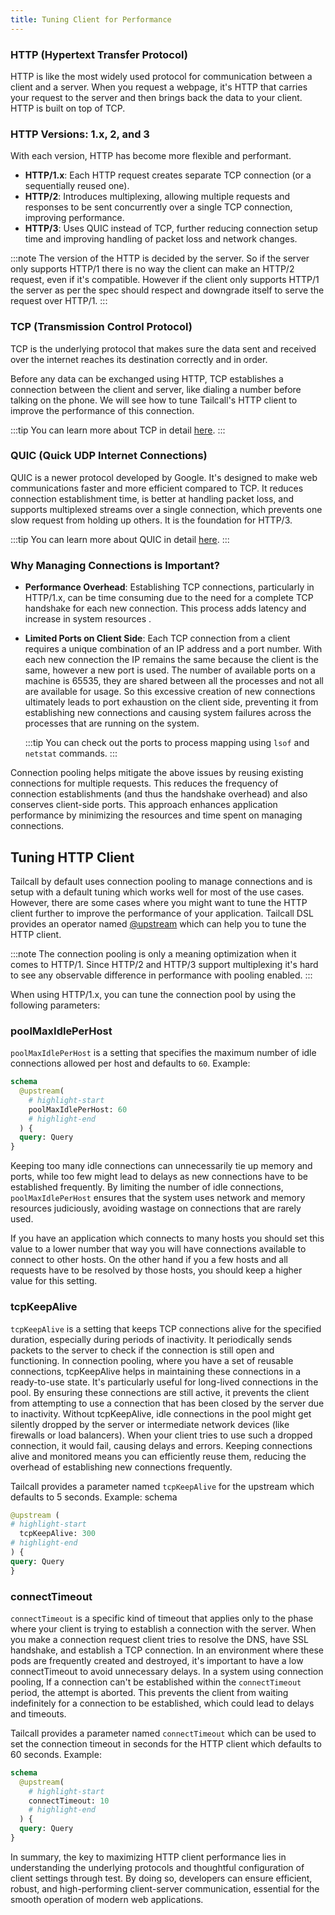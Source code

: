```yaml
---
title: Tuning Client for Performance
---
```


### HTTP (Hypertext Transfer Protocol)

HTTP is like the most widely used protocol for communication between a client and a server. When you request a webpage, it's HTTP that carries your request to the server and then brings back the data to your client. HTTP is built on top of TCP.

### HTTP Versions: 1.x, 2, and 3

With each version, HTTP has become more flexible and performant.

- **HTTP/1.x**: Each HTTP request creates separate TCP connection (or a sequentially reused one).
- **HTTP/2**:
  Introduces multiplexing, allowing multiple requests and responses to be sent concurrently over a single TCP connection, improving performance.
- **HTTP/3**:
  Uses QUIC instead of TCP, further reducing connection setup time and improving handling of packet loss and network changes.

:::note
The version of the HTTP is decided by the server. So if the server only supports HTTP/1 there is no way the client can make an HTTP/2 request, even if it's compatible. However if the client only supports HTTP/1 the server as per the spec should respect and downgrade itself to serve the request over HTTP/1.
:::

### TCP (Transmission Control Protocol)

TCP is the underlying protocol that makes sure the data sent and received over the internet reaches its destination correctly and in order.

Before any data can be exchanged using HTTP, TCP establishes a connection between the client and server, like dialing a number before talking on the phone. We will see how to tune Tailcall's HTTP client to improve the performance of this connection.

:::tip
You can learn more about TCP in detail [here](https://www.techtarget.com/searchnetworking/definition/TCP).
:::

### QUIC (Quick UDP Internet Connections)

QUIC is a newer protocol developed by Google. It's designed to make web communications faster and more efficient compared to TCP. It reduces connection establishment time, is better at handling packet loss, and supports multiplexed streams over a single connection, which prevents one slow request from holding up others. It is the foundation for HTTP/3.

:::tip
You can learn more about QUIC in detail [here](https://blog.cloudflare.com/the-road-to-quic).
:::

### Why Managing Connections is Important?

- **Performance Overhead**:
  Establishing TCP connections, particularly in HTTP/1.x, can be time consuming due to the need for a complete TCP handshake for each new connection. This process adds latency and increase in system resources .

- **Limited Ports on Client Side**:
  Each TCP connection from a client requires a unique combination of an IP address and a port number. With each new connection the IP remains the same because the client is the same, however a new port is used. The number of available ports on a machine is 65535, they are shared between all the processes and not all are available for usage. So this excessive creation of new connections ultimately leads to port exhaustion on the client side, preventing it from establishing new connections and causing system failures across the processes that are running on the system.

  :::tip
  You can check out the ports to process mapping using `lsof` and `netstat` commands.
  :::

Connection pooling helps mitigate the above issues by reusing existing connections for multiple requests. This reduces the frequency of connection establishments (and thus the handshake overhead) and also conserves client-side ports. This approach enhances application performance by minimizing the resources and time spent on managing connections.

## Tuning HTTP Client

Tailcall by default uses connection pooling to manage connections and is setup with a default tuning which works well for most of the use cases. However, there are some cases where you might want to tune the HTTP client further to improve the performance of your application. Tailcall DSL provides an operator named [@upstream] which can help you to tune the HTTP client.

[@upstream]: ../operators/upstream.md

:::note
The connection pooling is only a meaning optimization when it comes to HTTP/1. Since HTTP/2 and HTTP/3 support multiplexing it's hard to see any observable difference in performance with pooling enabled.
:::

When using HTTP/1.x, you can tune the connection pool by using the following parameters:

### poolMaxIdlePerHost

`poolMaxIdlePerHost` is a setting that specifies the maximum number of idle connections allowed per host and defaults to `60`. Example:

```graphql showLineNumbers
schema
  @upstream(
    # highlight-start
    poolMaxIdlePerHost: 60
    # highlight-end
  ) {
  query: Query
}
```

Keeping too many idle connections can unnecessarily tie up memory and ports, while too few might lead to delays as new connections have to be established frequently. By limiting the number of idle connections, `poolMaxIdlePerHost` ensures that the system uses network and memory resources judiciously, avoiding wastage on connections that are rarely used.

If you have an application which connects to many hosts you should set this value to a lower number that way you will have connections available to connect to other hosts. On the other hand if you a few hosts and all requests have to be resolved by those hosts, you should keep a higher value for this setting.

### tcpKeepAlive

`tcpKeepAlive` is a setting that keeps TCP connections alive for the specified duration, especially during periods of inactivity. It periodically sends packets to the server to check if the connection is still open and functioning. In connection pooling, where you have a set of reusable connections, tcpKeepAlive helps in maintaining these connections in a ready-to-use state. It's particularly useful for long-lived connections in the pool. By ensuring these connections are still active, it prevents the client from attempting to use a connection that has been closed by the server due to inactivity. Without tcpKeepAlive, idle connections in the pool might get silently dropped by the server or intermediate network devices (like firewalls or load balancers). When your client tries to use such a dropped connection, it would fail, causing delays and errors. Keeping connections alive and monitored means you can efficiently reuse them, reducing the overhead of establishing new connections frequently.

Tailcall provides a parameter named `tcpKeepAlive` for the upstream which defaults to 5 seconds. Example:
schema

```graphql
@upstream (
# highlight-start
  tcpKeepAlive: 300
# highlight-end
) {
query: Query
}

```

### connectTimeout

`connectTimeout` is a specific kind of timeout that applies only to the phase where your client is trying to establish a connection with the server. When you make a connection request client tries to resolve the DNS, have SSL handshake, and establish a TCP connection. In an environment where these pods are frequently created and destroyed, it's important to have a low connectTimeout to avoid unnecessary delays. In a system using connection pooling, If a connection can't be established within the `connectTimeout` period, the attempt is aborted. This prevents the client from waiting indefinitely for a connection to be established, which could lead to delays and timeouts.

Tailcall provides a parameter named `connectTimeout` which can be used to set the connection timeout in seconds for the HTTP client which defaults to 60 seconds. Example:

```graphql showLineNumbers
schema
  @upstream(
    # highlight-start
    connectTimeout: 10
    # highlight-end
  ) {
  query: Query
}
```

In summary, the key to maximizing HTTP client performance lies in understanding the underlying protocols and thoughtful configuration of client settings through test. By doing so, developers can ensure efficient, robust, and high-performing client-server communication, essential for the smooth operation of modern web applications.
